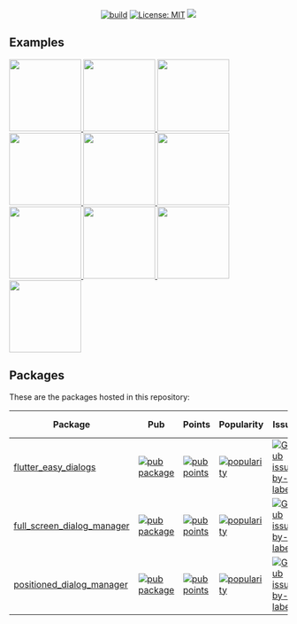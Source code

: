 <p align="center">
<a href="https://github.com/feduke-nukem/flutter_easy_dialogs/actions"><img src="https://github.com/felangel/bloc/workflows/build/badge.svg" alt="build"></a>
<a href="https://opensource.org/licenses/MIT"><img src="https://img.shields.io/badge/license-MIT-purple.svg" alt="License: MIT"></a>
<a href="https://codecov.io/gh/feduke-nukem/flutter_easy_dialogs" > 
<img src="https://codecov.io/gh/feduke-nukem/flutter_easy_dialogs/branch/master/graph/badge.svg?token=3CVX3JGPT4"/> 
</a>
</p>

## Examples
<a href="https://github.com/feduke-nukem/flutter_easy_dialogs/blob/main/examples/lib/src/positioned_dialog_manager/screens/positioned_dialog_manager_basic_usage.dart">
    <img src="https://user-images.githubusercontent.com/72284940/227770860-d5885960-2a22-4d3b-bd91-1e0e5488fc7e.gif" width="130"/>
</a>
<a href="https://github.com/feduke-nukem/flutter_easy_dialogs/blob/main/examples/lib/src/positioned_dialog_manager/screens/positioned_dialog_manager_basic_usage.dart">
    <img src="https://user-images.githubusercontent.com/72284940/227770870-b2a43e65-01fc-4b90-b518-82fb3539c09b.gif" width="130"/>
</a> 
<a href="https://github.com/feduke-nukem/flutter_easy_dialogs/blob/main/examples/lib/src/positioned_dialog_manager/screens/positioned_dialog_manager_basic_usage.dart">
    <img src="https://user-images.githubusercontent.com/72284940/227770871-d0b60af3-10f3-4112-b67c-b42763953456.gif" width="130"/>
</a> 
<a href="https://github.com/feduke-nukem/flutter_easy_dialogs/blob/main/examples/lib/src/positioned_dialog_manager/screens/positioned_dialog_manager_basic_usage.dart">
    <img src="https://user-images.githubusercontent.com/72284940/227770876-6b10e8f7-e29c-472e-a926-7beb454cc41e.gif" width="130"/>
</a>
<a href="https://github.com/feduke-nukem/flutter_easy_dialogs/blob/main/examples/lib/src/positioned_dialog_manager/screens/positioned_dialog_manager_customization_screen.dart">
    <img src="https://user-images.githubusercontent.com/72284940/232207903-9247b1dc-3786-4147-ab5c-28c8612e0f92.gif" width="130"/>
</a>
<a href="https://github.com/feduke-nukem/flutter_easy_dialogs/blob/main/examples/lib/src/full_screen_dialog_manager/screens/full_screen_dialog_manager_basic_usage_screen.dart">
    <img src="https://user-images.githubusercontent.com/72284940/227770949-599014fb-45b4-4081-b6e4-2defce0d73a0.gif" width="130"/>
</a>
<a href="https://github.com/feduke-nukem/flutter_easy_dialogs/blob/main/examples/lib/src/full_screen_dialog_manager/screens/full_screen_dialog_manager_basic_usage_screen.dart">
    <img src="https://user-images.githubusercontent.com/72284940/227770950-13bbaa09-5e2e-4524-aa86-2b1ffe1256d8.gif" width="130"/>
</a>
<a href="https://github.com/feduke-nukem/flutter_easy_dialogs/blob/main/examples/lib/src/full_screen_dialog_manager/screens/full_screen_dialog_manager_basic_usage_screen.dart">
    <img src="https://user-images.githubusercontent.com/72284940/227770952-1c0b4d15-b987-4fa1-9a1b-bb6f94b0565e.gif" width="130"/>
</a>
<a href="https://github.com/feduke-nukem/flutter_easy_dialogs/blob/main/examples/lib/src/full_screen_dialog_manager/screens/full_screen_dialog_manager_customization_screen.dart">
    <img src="https://user-images.githubusercontent.com/72284940/227770982-cf2e8efd-8395-440f-aeed-a1b6dd83b66a.gif" width="130"/>
</a>
<a href="https://github.com/feduke-nukem/flutter_easy_dialogs/blob/main/examples/lib/src/full_screen_dialog_manager/screens/full_screen_dialog_manager_customization_screen.dart">
    <img src="https://user-images.githubusercontent.com/72284940/227770993-39ad7bc1-4fa3-4056-b244-192be231d87a.gif" width="130"/>
</a>



## Packages

These are the packages hosted in this repository:

| Package | Pub | Points | Popularity | Issues | Pull requests |
|---------|-----|--------|------------|--------|---------------|
| [flutter_easy_dialogs](./packages/flutter_easy_dialogs/) | [![pub package](https://img.shields.io/pub/v/flutter_easy_dialogs.svg)](https://pub.dev/packages/flutter_easy_dialogs) | [![pub points](https://img.shields.io/pub/points/flutter_easy_dialogs)](https://pub.dev/packages/flutter_easy_dialogs/score) | [![popularity](https://img.shields.io/pub/popularity/flutter_easy_dialogs)](https://pub.dev/packages/flutter_easy_dialogs/score) | [![GitHub issues by-label](https://img.shields.io/github/issues/feduke-nukem/flutter_easy_dialogs/flutter_easy_dialogs?label=)](https://github.com/feduke-nukem/flutter_easy_dialogs/labels/flutter_easy_dialogs) | [![GitHub pull requests by-label](https://img.shields.io/github/issues/feduke-nukem/flutter_easy_dialogs/flutter_easy_dialogs?label=)](https://github.com/feduke-nukem/flutter_easy_dialogs/labels/flutter_easy_dialogs) |
| [full_screen_dialog_manager](./packages/full_screen_dialog_manager/) | [![pub package](https://img.shields.io/pub/v/full_screen_dialog_manager.svg)](https://github.com/feduke-nukem/flutter_easy_dialogs/blob/main/examples/lib/src/full_screen_dialog_manager/screens/full_screen_dialog_manager_basic_usage_screen.dart) | [![pub points](https://img.shields.io/pub/points/full_screen_dialog_manager)](https://pub.dev/packages/full_screen_dialog_manager/score) | [![popularity](https://img.shields.io/pub/popularity/full_screen_dialog_manager)](https://pub.dev/packages/full_screen_dialog_manager/score) | [![GitHub issues by-label](https://img.shields.io/github/issues/feduke-nukem/flutter_easy_dialogs/full_screen_dialog_manager?label=)](https://github.com/feduke-nukem/flutter_easy_dialogs/labels/full_screen_dialog_manager) | [![GitHub pull requests by-label](https://img.shields.io/github/issues/feduke-nukem/flutter_easy_dialogs/full_screen_dialog_manager?label=)](https://github.com/feduke-nukem/flutter_easy_dialogs/labels/full_screen_dialog_manager)
| [positioned_dialog_manager](./packages/positioned_dialog_manager/) | [![pub package](https://img.shields.io/pub/v/positioned_dialog_manager.svg)](https://github.com/feduke-nukem/flutter_easy_dialogs/blob/main/examples/lib/src/positioned_dialog_manager/screens/positioned_dialog_manager_basic_usage.dart) | [![pub points](https://img.shields.io/pub/points/positioned_dialog_manager)](https://pub.dev/packages/positioned_dialog_manager/score) | [![popularity](https://img.shields.io/pub/popularity/positioned_dialog_manager)](https://pub.dev/packages/positioned_dialog_manager/score) | [![GitHub issues by-label](https://img.shields.io/github/issues/feduke-nukem/flutter_easy_dialogs/positioned_dialog_manager?label=)](https://github.com/feduke-nukem/flutter_easy_dialogs/labels/positioned_dialog_manager) | [![GitHub pull requests by-label](https://img.shields.io/github/issues/feduke-nukem/flutter_easy_dialogs/positioned_dialog_manager?label=)](https://github.com/feduke-nukem/flutter_easy_dialogs/labels/positioned_dialog_manager)


